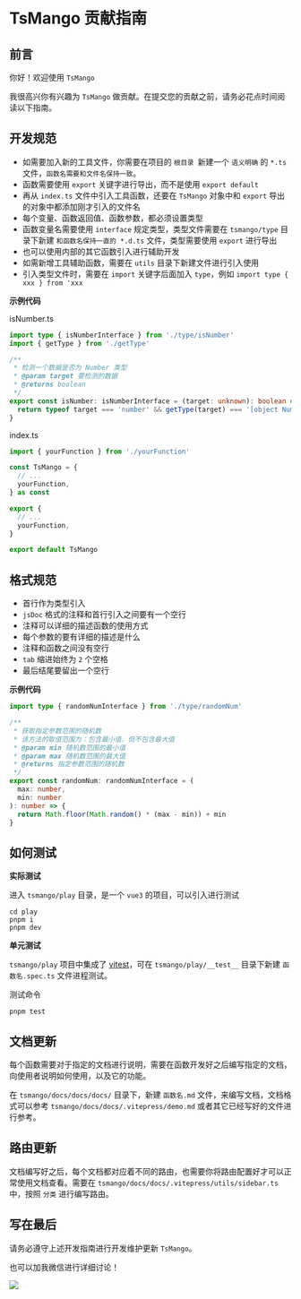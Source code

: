# TsMango 贡献指南

## 前言

你好！欢迎使用 `TsMango`

我很高兴你有兴趣为 `TsMango` 做贡献。在提交您的贡献之前，请务必花点时间阅读以下指南。

## 开发规范

- 如需要加入新的工具文件，你需要在项目的 `根目录 `新建一个 `语义明确` 的 `*.ts` 文件，`函数名需要和文件名保持一致`。
- 函数需要使用 `export` 关键字进行导出，而不是使用 `export default`
- 再从 `index.ts` 文件中引入工具函数，还要在 `TsMango` 对象中和 `export` 导出的对象中都添加刚才引入的文件名
- 每个变量、函数返回值、函数参数，都必须设置类型
- 函数变量名需要使用 `interface` 规定类型，类型文件需要在 `tsmango/type` 目录下新建 `和函数名保持一直的 *.d.ts` 文件，类型需要使用 `export` 进行导出
- 也可以使用内部的其它函数引入进行辅助开发
- 如需新增工具辅助函数，需要在 `utils` 目录下新建文件进行引入使用
- 引入类型文件时，需要在 `import` 关键字后面加入 `type`，例如 `import type { xxx } from 'xxx`

**示例代码**

isNumber.ts

```ts
import type { isNumberInterface } from './type/isNumber'
import { getType } from './getType'

/**
 * 检测一个数据是否为 Number 类型
 * @param target 要检测的数据
 * @returns boolean
 */
export const isNumber: isNumberInterface = (target: unknown): boolean => {
  return typeof target === 'number' && getType(target) === '[object Number]'
}
```

index.ts

```ts
import { yourFunction } from './yourFunction'

const TsMango = {
  // ...
  yourFunction,
} as const

export {
  // ...
  yourFunction,
}

export default TsMango
```

## 格式规范

- 首行作为类型引入
- `jsDoc` 格式的注释和首行引入之间要有一个空行
- 注释可以详细的描述函数的使用方式
- 每个参数的要有详细的描述是什么
- 注释和函数之间没有空行
- `tab` 缩进始终为 `2` 个空格
- 最后结尾要留出一个空行

**示例代码**

```ts
import type { randomNumInterface } from './type/randomNum'

/**
 * 获取指定参数范围的随机数
 * 该方法的取值范围为：包含最小值，但不包含最大值
 * @param min 随机数范围的最小值
 * @param max 随机数范围的最大值
 * @returns 指定参数范围的随机数
 */
export const randomNum: randomNumInterface = (
  max: number,
  min: number
): number => {
  return Math.floor(Math.random() * (max - min)) + min
}
```

## 如何测试

**实际测试**

进入 `tsmango/play` 目录，是一个 `vue3` 的项目，可以引入进行测试

```shell
cd play
pnpm i
pnpm dev
```

**单元测试**

`tsmango/play` 项目中集成了 [vitest](https://github.com/vitest-dev/vitest)，可在 `tsmango/play/__test__` 目录下新建 `函数名.spec.ts` 文件进程测试。

测试命令

```shell
pnpm test
```

## 文档更新

每个函数需要对于指定的文档进行说明，需要在函数开发好之后编写指定的文档，向使用者说明如何使用，以及它的功能。

在 `tsmango/docs/docs/docs/` 目录下，新建 `函数名.md` 文件，来编写文档，文档格式可以参考 `tsmango/docs/docs/.vitepress/demo.md` 或者其它已经写好的文件进行参考。

## 路由更新

文档编写好之后，每个文档都对应着不同的路由，也需要你将路由配置好才可以正常使用文档查看。需要在 `tsmango/docs/docs/.vitepress/utils/sidebar.ts` 中，按照 `分类` 进行编写路由。

## 写在最后

请务必遵守上述开发指南进行开发维护更新 `TsMango`。

也可以加我微信进行详细讨论！

![](https://tianyuhao.cn/images/weixin2.png)
